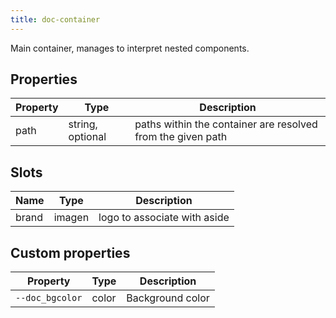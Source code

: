 ```yaml
---
title: doc-container
---
```


Main container, manages to interpret nested components.

## Properties

| Property | Type             | Description                                                 |
| -------- | ---------------- | ----------------------------------------------------------- |
| path     | string, optional | paths within the container are resolved from the given path |

## Slots

| Name  | Type   | Description                  |
| ----- | ------ | ---------------------------- |
| brand | imagen | logo to associate with aside |

## Custom properties

| Property        | Type  | Description      |
| --------------- | ----- | ---------------- |
| `--doc_bgcolor` | color | Background color |
